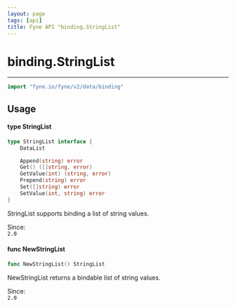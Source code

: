 ```yaml
---
layout: page
tags: [api]
title: Fyne API "binding.StringList"
---
```


# binding.StringList
---
```go
import "fyne.io/fyne/v2/data/binding"
```

## Usage

#### type StringList

```go
type StringList interface {
	DataList

	Append(string) error
	Get() ([]string, error)
	GetValue(int) (string, error)
	Prepend(string) error
	Set([]string) error
	SetValue(int, string) error
}
```

StringList supports binding a list of string values.


<div class="since">Since: <code>
2.0</code></div>

#### func  NewStringList

```go
func NewStringList() StringList
```
NewStringList returns a bindable list of string values.


<div class="since">Since: <code>
2.0</code></div>
